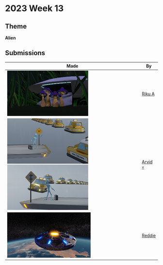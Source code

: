 # 2023 Week 13


## Theme

**Alien**


## Submissions

| Made | By |
|------|----|
| <img src="./RikuA/aliens.png" height="150" /> | [Riku A](./RikuA/) |
| <img src="./Arvid/alien1.png" height="150" /> <img src="./Arvid/alien2.png" height="150" /> | [Arvid 💀](./Arvid/) |
| <img src="./Reddie/WeeklyUFO05LQ.png" height="150" /> | [Reddie](./Reddie/) |

